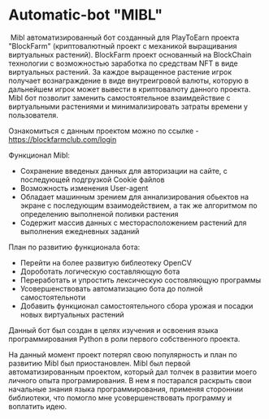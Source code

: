 # Automatic-bot "MIBL"

 Mibl автоматизированный бот созданный для PlayToEarn проекта "BlockFarm" (криптовалютный проект с механикой выращивания виртуальных растений).
 BlockFarm проект основанный на BlockChain технологии с возможностью заработка по средствам NFT в виде виртуальных растений. За каждое выращенное растение игрок получает вознаграждение в виде внутреигровой валюты, которую в дальнейшем игрок может вывести в криптовалюту данного проекта. Mibl бот позволит заменить самостоятельное взаимдействие с виртуальными растениями и минимализировать затраты времени у пользователя. 
 
Ознакомиться с данным проектом можно по ссылке -  https://blockfarmclub.com/login

Функционал Mibl:
- Сохранение введеных данных для авторизации на сайте, с последующей подгрузкой Cookie файлов
- Возможность изменения User-agent
- Обладает машинным зрением для аннализирования обьектов на экране с последующим взаимодействием, а так же алгоритмом по определению выполненой поливки растения
- Содержит массив данных с месторасположением растений для выполнения ежедневных заданий

План по развитию функционала бота:
- Перейти на более развитую библеотеку OpenCV
- Дороботать логическую составляющую бота
- Переработать и упростить лексическую состовляющую программы 
- Усовершенствовать автоматизацию бота до полной самостоятельноти
- Добавить функционал самостоятельного сбора урожая и посадки новых виртуальных растений

Данный бот был создан в целях изучения и освоения языка программирования Python в роли первого собственного проекта.

На данный момент проект потерял свою популярность и план по развитию Mibl был приостановлен. Mibl был первой автоматизированным проектом, который дал толчек в развитии моего личного опыта програмирования. В нем я постарался раскрыть свои начальные знания языка программирования, применяя стороннии библиотеки, что помогло мне усовершенствовать программу и воплатить идею. 
